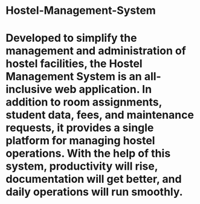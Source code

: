 # Hostel-Management-System
# Developed to simplify the management and administration of hostel facilities, the Hostel Management System is an all-inclusive web application. In addition to room assignments, student data, fees, and maintenance requests, it provides a single platform for managing hostel operations. With the help of this system, productivity will rise, documentation will get better, and daily operations will run smoothly.
